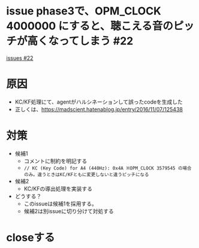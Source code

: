 # issue phase3で、OPM_CLOCK 4000000 にすると、聴こえる音のピッチが高くなってしまう #22
[issues #22](https://github.com/cat2151/ym2151-zig-cc/issues/22)

# 原因
- KC/KF処理にて、agentがハルシネーションして誤ったcodeを生成した
- 正しくは、https://madscient.hatenablog.jp/entry/2016/11/07/125438

# 対策
- 候補1
    - コメントに制約を明記する
    - `// KC (Key Code) for A4 (440Hz): 0x4A ※OPM_CLOCK 3579545 の場合のみ。違うときはKC/KFともに変更しないと違うピッチになる`
- 候補2
    - KC/KFの導出処理を実装する
- どうする？
    - このissueは候補1を採用する。
    - 候補2は別issueに切り分けて対処する

# closeする
